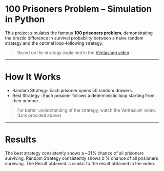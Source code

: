 # 100 Prisoners Problem – Simulation in Python

This project simulates the famous **100 prisoners problem**, demonstrating the drastic difference in survival probability between a naive random strategy and the optimal loop-following strategy.

> Based on the strategy explained in the [Veritasium video](https://www.youtube.com/watch?v=iSNsgj1OCLA)

---

# How It Works

- Random Strategy: Each prisoner opens 50 random drawers.
- Best Strategy : Each prisoner follows a deterministic loop starting from their number.

> For better understanding of the strategy, watch the Veritasium video. (Link provided above)
---

# Results

The best strategy consistently shows a ~31% chance of all prisoners surviving.
Random Strategy consistently shows 0 % chance of all prisioners surviving.
The Result obtained is similar to the result obtained in the video.
